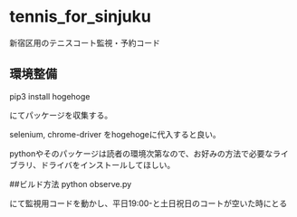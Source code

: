 # tennis_for_sinjuku
新宿区用のテニスコート監視・予約コード
## 環境整備
pip3 install hogehoge

にてパッケージを収集する。

selenium, chrome-driver をhogehogeに代入すると良い。

pythonやそのパッケージは読者の環境次第なので、お好みの方法で必要なライブラリ、ドライバをインストールしてほしい。


##ビルド方法
python observe.py

にて監視用コードを動かし、平日19:00-と土日祝日のコートが空いた時にとる
